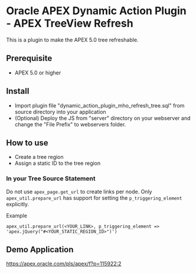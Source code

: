 # Oracle APEX Dynamic Action Plugin - APEX TreeView Refresh

This is a plugin to make the APEX 5.0 tree refreshable.

## Prerequisite
- APEX 5.0 or higher

## Install
- Import plugin file "dynamic_action_plugin_mho_refresh_tree.sql" from source directory into your application
- (Optional) Deploy the JS from "server" directory on your webserver and change the "File Prefix" to webservers folder.

## How to use
- Create a tree region
- Assign a static ID to the tree region

### In your Tree Source Statement
Do not use `apex_page.get_url` to create links per node. Only `apex_util.prepare_url` has support for setting the `p_triggering_element` explicitly.

Example
```
apex_util.prepare_url(<YOUR_LINK>, p_triggering_element => 'apex.jQuery("#<YOUR_STATIC_REGION_ID>")')
```

## Demo Application
<https://apex.oracle.com/pls/apex/f?p=115922:2>
